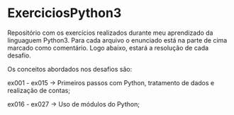 # ExerciciosPython3
Repositório com os exercícios realizados durante meu aprendizado da linguaguem Python3.
Para cada arquivo o enunciado está na parte de cima marcado como comentário.
Logo abaixo, estará a resolução de cada desafio.

Os conceitos abordados nos desafios são:

ex001 - ex015 -> Primeiros passos com Python, tratamento de dados e realização de contas;

ex016 - ex027 -> Uso de módulos do Python;

